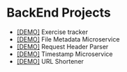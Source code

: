 # BackEnd Projects

- [[DEMO]](https://replit.com/@d-0-t/Exercise-Tracker) Exercise tracker
- [[DEMO]](https://file-metadata-microservice.d-0-t.repl.co/) File Metadata Microservice
- [[DEMO]](https://replit.com/@d-0-t/Request-Header-Parser-Microservice) Request Header Parser
- [[DEMO]](https://replit.com/@d-0-t/Timestamp-Microservice) Timestamp Microservice
- [[DEMO]](https://replit.com/@d-0-t/URL-Shortener) URL Shortener
